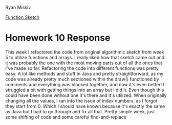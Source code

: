 Ryan Miskiv

[Function Sketch](https://ryanmiskiv.github.io/120-work/hw-10/)

# Homework 10 Response

This week I refactored the code from original algorithmic sketch from week 5 to utilize functions and arrays. I really liked how that sketch came out and it was probably the one with the most moving parts out of all the ones that I've made so far. Refactoring the code into different functions was pretty easy. A lot like methods and stuff in Java and pretty straightforward, as my code was already pretty much sectioned within the draw() functioned by comments and everything was blocked together, and now it's even better! I struggled a bit with getting things into an array but I did it. Even though this could have been done without one it's there and it's utilized. When originally changing all the values, I ran into the issue of index numbers, as I forgot they start from 0. Which I should have known because it's exactly the same as Java but I had to go through and fix all that. Pretty simple week, just some shifting of code and some careful find-and-replace
